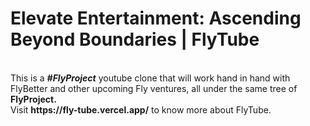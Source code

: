 <h1>Elevate Entertainment: Ascending Beyond Boundaries | FlyTube</h1><br>
This is a <b><i>#FlyProject</i></b> youtube clone that will work hand in hand with FlyBetter and other upcoming Fly ventures, all under the same tree of <b>FlyProject.</b><br>
Visit <strong>https://fly-tube.vercel.app/</strong> to know more about FlyTube.
